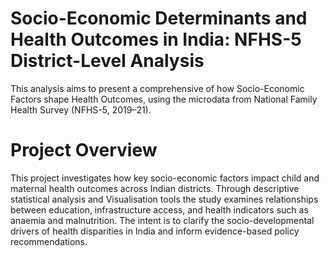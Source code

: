 # Socio-Economic Determinants and Health Outcomes in India: NFHS-5 District-Level Analysis
This analysis aims to present a comprehensive of how Socio-Economic Factors shape Health Outcomes, using the microdata from National Family Health Survey (NFHS-5, 2019–21). 
# Project Overview
This project investigates how key socio-economic factors impact child and maternal health outcomes across Indian districts. Through descriptive statistical analysis and Visualisation tools the study examines relationships between education, infrastructure access, and health indicators such as anaemia and malnutrition. The intent is to clarify the socio-developmental drivers of health disparities in India and inform evidence-based policy recommendations.
